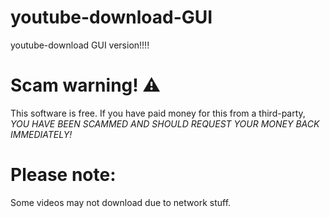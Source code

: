 # youtube-download-GUI
youtube-download GUI version!!!!

# Scam warning! ⚠
This software is free. If you have paid money for this from a third-party, *YOU HAVE BEEN SCAMMED AND SHOULD REQUEST YOUR MONEY BACK IMMEDIATELY!*

# Please note:
Some videos may not download due to network stuff.
